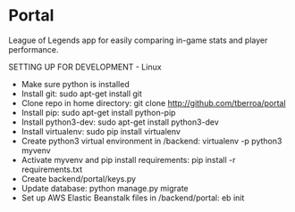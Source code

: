 # Portal
League of Legends app for easily comparing in-game stats and player performance.


SETTING UP FOR DEVELOPMENT - Linux
- Make sure python is installed
- Install git: sudo apt-get install git
- Clone repo in home directory: git clone http://github.com/tberroa/portal
- Install pip: sudo apt-get install python-pip
- Install python3-dev: sudo apt-get install python3-dev
- Install virtualenv: sudo pip install virtualenv
- Create python3 virtual environment in /backend: virtualenv -p python3 myvenv
- Activate myvenv and pip install requirements: pip install -r requirements.txt
- Create backend/portal/keys.py
- Update database: python manage.py migrate
- Set up AWS Elastic Beanstalk files in /backend/portal: eb init

